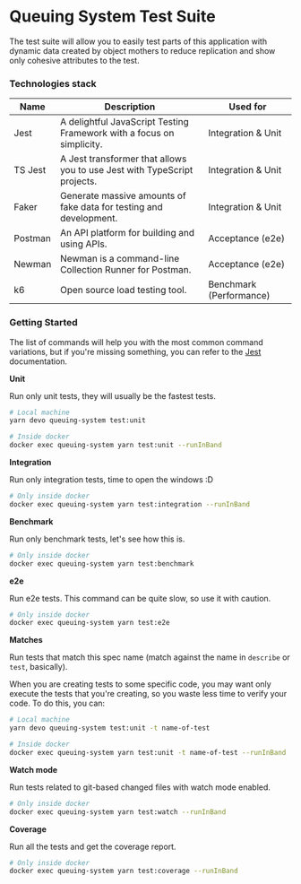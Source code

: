 # Queuing System Test Suite

The test suite will allow you to easily test parts of this application with dynamic
data created by object mothers to reduce replication and show only cohesive attributes to the test.

### Technologies stack

| Name       | Description                                                                | Used for                |
| ---------- | -------------------------------------------------------------------------- | ----------------------- |
| Jest       | A delightful JavaScript Testing Framework with a focus on simplicity.      | Integration & Unit      |
| TS Jest    | A Jest transformer that allows you to use Jest with TypeScript projects.   | Integration & Unit      |
| Faker      | Generate massive amounts of fake data for testing and development.         | Integration & Unit      |
| Postman    | An API platform for building and using APIs.                               | Acceptance (e2e)        |
| Newman     | Newman is a command-line Collection Runner for Postman.                    | Acceptance (e2e)        |
| k6         | Open source load testing tool.                                             | Benchmark (Performance) |

### Getting Started

The list of commands will help you with the most common command variations,
but if you're missing something, you can refer to the [Jest](https://jestjs.io/docs/cli) documentation.

**Unit**

Run only unit tests, they will usually be the fastest tests.

```sh
# Local machine
yarn devo queuing-system test:unit

# Inside docker
docker exec queuing-system yarn test:unit --runInBand
```

**Integration**

Run only integration tests, time to open the windows :D

```sh
# Only inside docker
docker exec queuing-system yarn test:integration --runInBand
```

**Benchmark**

Run only benchmark tests, let's see how this is.

```sh
# Only inside docker
docker exec queuing-system yarn test:benchmark
```

**e2e**

Run e2e tests. This command can be quite slow, so use it with caution.

```sh
# Only inside docker
docker exec queuing-system yarn test:e2e
```

**Matches**

Run tests that match this spec name (match against the name in `describe` or `test`, basically).

When you are creating tests to some specific code, you may want only execute the tests that you're creating,
so you waste less time to verify your code. To do this, you can:

```sh
# Local machine
yarn devo queuing-system test:unit -t name-of-test

# Inside docker
docker exec queuing-system yarn test:unit -t name-of-test --runInBand
```

**Watch mode**

Run tests related to git-based changed files with watch mode enabled.

```sh
# Only inside docker
docker exec queuing-system yarn test:watch --runInBand
```

**Coverage**

Run all the tests and get the coverage report.

```sh
# Only inside docker
docker exec queuing-system yarn test:coverage --runInBand
```
